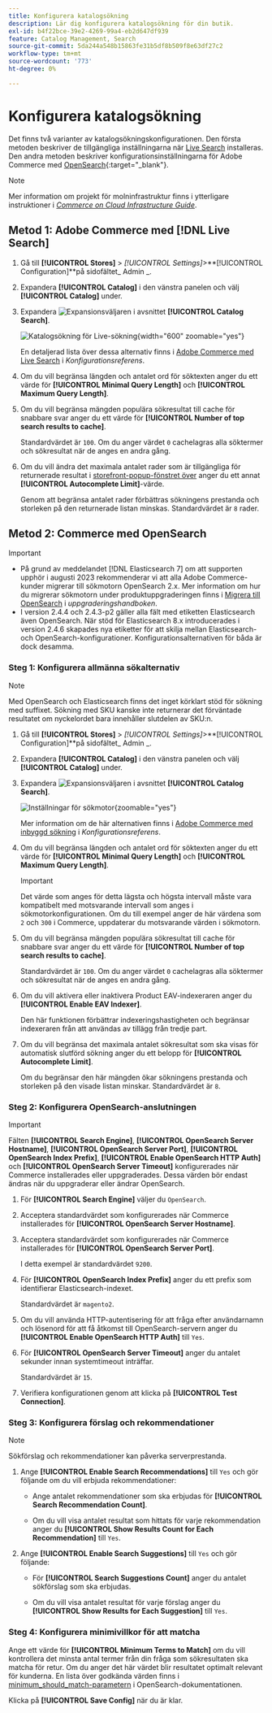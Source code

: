 ```yaml
---
title: Konfigurera katalogsökning
description: Lär dig konfigurera katalogsökning för din butik.
exl-id: b4f22bce-39e2-4269-99a4-eb2d647df939
feature: Catalog Management, Search
source-git-commit: 5da244a548b15863fe31b5df8b509f8e63df27c2
workflow-type: tm+mt
source-wordcount: '773'
ht-degree: 0%

---
```


# Konfigurera katalogsökning

Det finns två varianter av katalogsökningskonfigurationen. Den första metoden beskriver de tillgängliga inställningarna när [Live Search](https://experienceleague.adobe.com/docs/commerce/live-search/overview.html) installeras. Den andra metoden beskriver konfigurationsinställningarna för Adobe Commerce med [OpenSearch](https://experienceleague.adobe.com/docs/commerce-operations/installation-guide/prerequisites/search-engine/overview.html){:target="_blank"}.

>[!NOTE]
>
>Mer information om projekt för molninfrastruktur finns i ytterligare instruktioner i [_Commerce on Cloud Infrastructure Guide_](https://experienceleague.adobe.com/en/docs/commerce-cloud-service/user-guide/configure/service/opensearch).

## Metod 1: Adobe Commerce med [!DNL Live Search]

1. Gå till **[!UICONTROL Stores]** > _[!UICONTROL Settings]_>**[!UICONTROL Configuration]**på sidofältet_ Admin _.

1. Expandera **[!UICONTROL Catalog]** i den vänstra panelen och välj **[!UICONTROL Catalog]** under.

1. Expandera ![Expansionsväljaren](../assets/icon-display-expand.png) i avsnittet **[!UICONTROL Catalog Search]**.

   ![Katalogsökning för Live-sökning](../configuration-reference/catalog/assets/catalog-search-live-search.png){width="600" zoomable="yes"}

   En detaljerad lista över dessa alternativ finns i [Adobe Commerce med Live Search](../configuration-reference/catalog/catalog.md#adobe-commerce-with-live-search) i _Konfigurationsreferens_.

1. Om du vill begränsa längden och antalet ord för söktexten anger du ett värde för **[!UICONTROL Minimal Query Length]** och **[!UICONTROL Maximum Query Length]**.

1. Om du vill begränsa mängden populära sökresultat till cache för snabbare svar anger du ett värde för **[!UICONTROL Number of top search results to cache]**.

   Standardvärdet är `100`. Om du anger värdet `0` cachelagras alla söktermer och sökresultat när de anges en andra gång.

1. Om du vill ändra det maximala antalet rader som är tillgängliga för returnerade resultat i [storefront-popup-fönstret över](https://experienceleague.adobe.com/docs/commerce/live-search/live-search-storefront/quick-tour.html) anger du ett annat **[!UICONTROL Autocomplete Limit]**-värde.

   Genom att begränsa antalet rader förbättras sökningens prestanda och storleken på den returnerade listan minskas. Standardvärdet är `8` rader.

## Metod 2: Commerce med OpenSearch

>[!IMPORTANT]
>
>- På grund av meddelandet [!DNL Elasticsearch 7] om att supporten upphör i augusti 2023 rekommenderar vi att alla Adobe Commerce-kunder migrerar till sökmotorn OpenSearch 2.x. Mer information om hur du migrerar sökmotorn under produktuppgraderingen finns i [Migrera till OpenSearch](https://experienceleague.adobe.com/docs/commerce-operations/upgrade-guide/prepare/opensearch-migration.html) i _uppgraderingshandboken_.
>- I version 2.4.4 och 2.4.3-p2 gäller alla fält med etiketten Elasticsearch även OpenSearch. När stöd för Elasticsearch 8.x introducerades i version 2.4.6 skapades nya etiketter för att skilja mellan Elasticsearch- och OpenSearch-konfigurationer. Konfigurationsalternativen för båda är dock desamma.

### Steg 1: Konfigurera allmänna sökalternativ

>[!NOTE]
>
>Med OpenSearch och Elasticsearch finns det inget körklart stöd för sökning med suffixet. Sökning med SKU kanske inte returnerar det förväntade resultatet om nyckelordet bara innehåller slutdelen av SKU:n.

1. Gå till **[!UICONTROL Stores]** > _[!UICONTROL Settings]_>**[!UICONTROL Configuration]**på sidofältet_ Admin _.

1. Expandera **[!UICONTROL Catalog]** i den vänstra panelen och välj **[!UICONTROL Catalog]** under.

1. Expandera ![Expansionsväljaren](../assets/icon-display-expand.png) i avsnittet **[!UICONTROL Catalog Search]**.

   ![Inställningar för sökmotor](../configuration-reference/catalog/assets/catalog-search-opensearch.png){zoomable="yes"}

   Mer information om de här alternativen finns i [Adobe Commerce med inbyggd sökning](../configuration-reference/catalog/catalog.md#adobe-commerce-with-native-search) i _Konfigurationsreferens_.

1. Om du vill begränsa längden och antalet ord för söktexten anger du ett värde för **[!UICONTROL Minimal Query Length]** och **[!UICONTROL Maximum Query Length]**.

   >[!IMPORTANT]
   >
   >Det värde som anges för detta lägsta och högsta intervall måste vara kompatibelt med motsvarande intervall som anges i sökmotorkonfigurationen. Om du till exempel anger de här värdena som `2` och `300` i Commerce, uppdaterar du motsvarande värden i sökmotorn.

1. Om du vill begränsa mängden populära sökresultat till cache för snabbare svar anger du ett värde för **[!UICONTROL Number of top search results to cache]**.

   Standardvärdet är `100`. Om du anger värdet `0` cachelagras alla söktermer och sökresultat när de anges en andra gång.

1. Om du vill aktivera eller inaktivera Product EAV-indexeraren anger du **[!UICONTROL Enable EAV Indexer]**.

   Den här funktionen förbättrar indexeringshastigheten och begränsar indexeraren från att användas av tillägg från tredje part.

1. Om du vill begränsa det maximala antalet sökresultat som ska visas för automatisk slutförd sökning anger du ett belopp för **[!UICONTROL Autocomplete Limit]**.

   Om du begränsar den här mängden ökar sökningens prestanda och storleken på den visade listan minskar. Standardvärdet är `8`.

### Steg 2: Konfigurera OpenSearch-anslutningen

>[!IMPORTANT]
>
>Fälten **[!UICONTROL Search Engine]**, **[!UICONTROL OpenSearch Server Hostname]**, **[!UICONTROL OpenSearch Server Port]**, **[!UICONTROL OpenSearch Index Prefix]**, **[!UICONTROL Enable OpenSearch HTTP Auth]** och **[!UICONTROL OpenSearch Server Timeout]** konfigurerades när Commerce installerades eller uppgraderades. Dessa värden bör endast ändras när du uppgraderar eller ändrar OpenSearch.

1. För **[!UICONTROL Search Engine]** väljer du `OpenSearch`.

1. Acceptera standardvärdet som konfigurerades när Commerce installerades för **[!UICONTROL OpenSearch Server Hostname]**.

1. Acceptera standardvärdet som konfigurerades när Commerce installerades för **[!UICONTROL OpenSearch Server Port]**.

   I detta exempel är standardvärdet `9200`.

1. För **[!UICONTROL OpenSearch Index Prefix]** anger du ett prefix som identifierar Elasticsearch-indexet.

   Standardvärdet är `magento2`.

1. Om du vill använda HTTP-autentisering för att fråga efter användarnamn och lösenord för att få åtkomst till OpenSearch-servern anger du **[!UICONTROL Enable OpenSearch HTTP Auth]** till `Yes`.

1. För **[!UICONTROL OpenSearch Server Timeout]** anger du antalet sekunder innan systemtimeout inträffar.

   Standardvärdet är `15`.

1. Verifiera konfigurationen genom att klicka på **[!UICONTROL Test Connection]**.

### Steg 3: Konfigurera förslag och rekommendationer

>[!NOTE]
>
>Sökförslag och rekommendationer kan påverka serverprestanda.

1. Ange **[!UICONTROL Enable Search Recommendations]** till `Yes` och gör följande om du vill erbjuda rekommendationer:

   - Ange antalet rekommendationer som ska erbjudas för **[!UICONTROL Search Recommendation Count]**.

   - Om du vill visa antalet resultat som hittats för varje rekommendation anger du **[!UICONTROL Show Results Count for Each Recommendation]** till `Yes`.

1. Ange **[!UICONTROL Enable Search Suggestions]** till `Yes` och gör följande:

   - För **[!UICONTROL Search Suggestions Count]** anger du antalet sökförslag som ska erbjudas.

   - Om du vill visa antalet resultat för varje förslag anger du **[!UICONTROL Show Results for Each Suggestion]** till `Yes`.

### Steg 4: Konfigurera minimivillkor för att matcha

Ange ett värde för **[!UICONTROL Minimum Terms to Match]** om du vill kontrollera det minsta antal termer från din fråga som sökresultaten ska matcha för retur. Om du anger det här värdet blir resultatet optimalt relevant för kunderna. En lista över godkända värden finns i [minimum_should_match-parametern](https://opensearch.org/docs/latest/query-dsl/minimum-should-match/) i OpenSearch-dokumentationen.

Klicka på **[!UICONTROL Save Config]** när du är klar.
